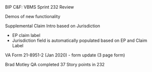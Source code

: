 BIP C&F: VBMS Sprint 232 Review


Demos of new functionality

Supplemental Claim Intro based on Jurisdiction

* EP claim label
* Jurisdiction field is automatically populated based on EP and Claim Label 

VA Form 21-8951-2 (Jan 2020) - form update (3 page form)

Brad Motley
QA completed 37 Story points in 232





